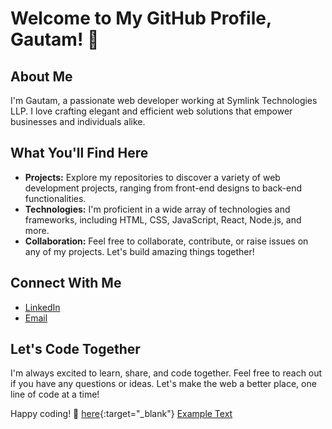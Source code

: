 # Welcome to My GitHub Profile, Gautam! 👋

## About Me
I'm Gautam, a passionate web developer working at Symlink Technologies LLP. I love crafting elegant and efficient web solutions that empower businesses and individuals alike.

## What You'll Find Here
- **Projects:** Explore my repositories to discover a variety of web development projects, ranging from front-end designs to back-end functionalities.
- **Technologies:** I'm proficient in a wide array of technologies and frameworks, including HTML, CSS, JavaScript, React, Node.js, and more.
- **Collaboration:** Feel free to collaborate, contribute, or raise issues on any of my projects. Let's build amazing things together!

## Connect With Me
- [LinkedIn](https://www.linkedin.com/in/whoisrgd)
- [Email](mailto:gautam.d@symlinktech.com)

## Let's Code Together
I'm always excited to learn, share, and code together. Feel free to reach out if you have any questions or ideas. Let's make the web a better place, one line of code at a time!

Happy coding! 🚀
[here](https://www.geeksforgeeks.org/){:target="_blank"} 
<a href="https://example.com" target="_blank" rel="noopener"><span>Example Text</span> </a>
